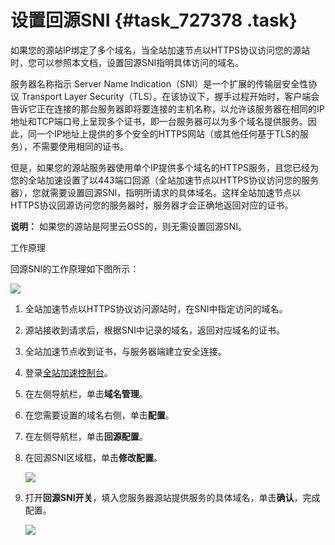 # 设置回源SNI {#task_727378 .task}

如果您的源站IP绑定了多个域名，当全站加速节点以HTTPS协议访问您的源站时，您可以参照本文档，设置回源SNI指明具体访问的域名。

服务器名称指示 Server Name Indication（SNI）是一个扩展的传输层安全性协议 Transport Layer Security（TLS）。在该协议下，握手过程开始时，客户端会告诉它正在连接的那台服务器即将要连接的主机名称，以允许该服务器在相同的IP地址和TCP端口号上呈现多个证书，即一台服务器可以为多个域名提供服务。因此，同一个IP地址上提供的多个安全的HTTPS网站（或其他任何基于TLS的服务），不需要使用相同的证书。

但是，如果您的源站服务器使用单个IP提供多个域名的HTTPS服务，且您已经为您的全站加速设置了以443端口回源（全站加速节点以HTTPS协议访问您的服务器），您就需要设置回源SNI，指明所请求的具体域名。这样全站加速节点以HTTPS协议回源访问您的服务器时，服务器才会正确地返回对应的证书。

**说明：** 如果您的源站是阿里云OSS的，则无需设置回源SNI。

工作原理

回源SNI的工作原理如下图所示：

![](http://static-aliyun-doc.oss-cn-hangzhou.aliyuncs.com/assets/img/583059/156093502749575_zh-CN.png)

1.  全站加速节点以HTTPS协议访问源站时，在SNI中指定访问的域名。
2.  源站接收到请求后，根据SNI中记录的域名，返回对应域名的证书。
3.  全站加速节点收到证书，与服务器端建立安全连接。

1.  登录[全站加速控制台](https://dcdn.console.aliyun.com/overview)。
2.  在左侧导航栏，单击**域名管理**。
3.  在您需要设置的域名右侧，单击**配置**。
4.  在左侧导航栏，单击**回源配置**。
5.  在回源SNI区域框，单击**修改配置**。 

    ![](http://static-aliyun-doc.oss-cn-hangzhou.aliyuncs.com/assets/img/583059/156093502749573_zh-CN.png)

6.  打开**回源SNI开关**，填入您服务器源站提供服务的具体域名，单击**确认**，完成配置。 

    ![](http://static-aliyun-doc.oss-cn-hangzhou.aliyuncs.com/assets/img/583059/156093502749574_zh-CN.png)


